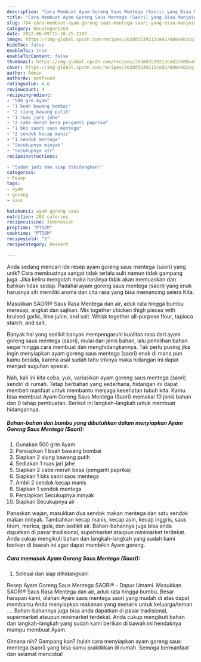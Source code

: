 ```yaml
---
description: "Cara Membuat Ayam Goreng Saus Mentega (Saori) yang Bisa Manjain Lidah"
title: "Cara Membuat Ayam Goreng Saus Mentega (Saori) yang Bisa Manjain Lidah"
slug: 764-cara-membuat-ayam-goreng-saus-mentega-saori-yang-bisa-manjain-lidah
category: Uncategorized
date: 2022-06-09T15:18:25.230Z
image: https://img-global.cpcdn.com/recipes/203dd3539213ce82/680x482cq70/ayam-goreng-saus-mentega-saori-foto-resep-utama.jpg
hideToc: false
enableToc: true
enableTocContent: false
thumbnail: https://img-global.cpcdn.com/recipes/203dd3539213ce82/680x482cq70/ayam-goreng-saus-mentega-saori-foto-resep-utama.jpg
cover: https://img-global.cpcdn.com/recipes/203dd3539213ce82/680x482cq70/ayam-goreng-saus-mentega-saori-foto-resep-utama.jpg
author: Admin
authorAv: notfound
ratingvalue: 4.6
reviewcount: 4
recipeingredient:
- "500 grm Ayam"
- "1 buah bawang bombai"
- "2 siung bawang putih"
- "1 ruas jari jahe"
- "2 cabe merah besa penganti paprika"
- "1 bks saori saos mentega"
- "2 sendok kecap manis"
- "1 sendok mentega"
- "Secukupnya minyak"
- "Secukupnya air"
recipeinstructions:

- "Sudah jadi dan siap dihidangkan!"
categories:
- Resep
tags:
- ayam
- goreng
- saus

katakunci: ayam goreng saus 
nutrition: 203 calories
recipecuisine: Indonesian
preptime: "PT32M"
cooktime: "PT58M"
recipeyield: "2"
recipecategory: Dessert

---
```





Anda sedang mencari ide resep ayam goreng saus mentega (saori) yang unik? Cara membuatnya sangat tidak terlalu sulit namun tidak gampang juga. Jika keliru mengolah maka hasilnya tidak akan memuaskan dan bahkan tidak sedap. Padahal ayam goreng saus mentega (saori) yang enak harusnya sih memiliki aroma dan cita rasa yang bisa memancing selera Kita.





Masukkan SAORI® Saus Rasa Mentega dan air, aduk rata hingga bumbu meresap, angkat dan sajikan. Mix together chicken thigh pieces with bruised garlic, lime juice, and salt. Whisk together all-purpose flour, tapioca starch, and salt.

Banyak hal yang sedikit banyak mempengaruhi kualitas rasa dari ayam goreng saus mentega (saori), mulai dari jenis bahan, lalu pemilihan bahan segar hingga cara membuat dan menghidangkannya. Tak perlu pusing jika ingin menyiapkan ayam goreng saus mentega (saori) enak di mana pun kamu berada, karena asal sudah tahu triknya maka hidangan ini dapat menjadi suguhan spesial.






Nah, kali ini kita coba, yuk, variasikan ayam goreng saus mentega (saori) sendiri di rumah. Tetap berbahan yang sederhana, hidangan ini dapat memberi manfaat untuk membantu menjaga kesehatan tubuh kita. Kamu bisa membuat Ayam Goreng Saus Mentega (Saori) memakai 10 jenis bahan dan 0 tahap pembuatan. Berikut ini langkah-langkah untuk membuat hidangannya.

<!--inarticleads1-->

##### Bahan-bahan dan bumbu yang dibutuhkan dalam menyiapkan Ayam Goreng Saus Mentega (Saori):

1. Gunakan 500 grm Ayam
1. Persiapkan 1 buah bawang bombai
1. Siapkan 2 siung bawang putih
1. Sediakan 1 ruas jari jahe
1. Siapkan 2 cabe merah besa (penganti paprika)
1. Siapkan 1 bks saori saos mentega
1. Ambil 2 sendok kecap manis
1. Siapkan 1 sendok mentega
1. Persiapkan Secukupnya minyak
1. Siapkan Secukupnya air


Panaskan wajan, masukkan dua sendok makan mentega dan satu sendok makan minyak. Tambahkan kecap manis, kecap asin, kecap inggris, saus tiram, merica, gula, dan sedikit air. Bahan-bahannya juga bisa anda dapatkan di pasar tradisional, supermarket ataupun minimarket terdekat. Anda cukup mengikuti bahan dan langkah-langkah yang sudah kami berikan di bawah ini agar dapat membikin Ayam goreng. 

<!--inarticleads2-->

##### Cara memasak Ayam Goreng Saus Mentega (Saori):


1. Selesai dan siap dihidangkan!

Resep Ayam Goreng Saus Mentega SAORI® - Dapur Umami. Masukkan SAORI® Saus Rasa Mentega dan air, aduk rata hingga bumbu. Besar harapan kami, olahan Ayam saos mentega saori yang mudah di atas dapat membantu Anda menyiapkan makanan yang menarik untuk keluarga/teman …. Bahan-bahannya juga bisa anda dapatkan di pasar tradisional, supermarket ataupun minimarket terdekat. Anda cukup mengikuti bahan dan langkah-langkah yang sudah kami berikan di bawah ini hendaknya mampu membuat Ayam. 

Gimana nih? Gampang kan? Itulah cara menyiapkan ayam goreng saus mentega (saori) yang bisa kamu praktikkan di rumah. Semoga bermanfaat dan selamat mencoba!
